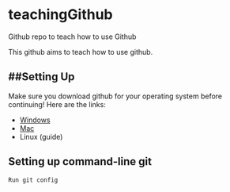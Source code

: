 # teachingGithub
Github repo to teach how to use Github

This github aims to teach how to use github.

##Setting Up
------------
Make sure you download github for your operating system before continuing! Here are the links:

* [Windows](https://windows.github.com/)
* [Mac](https://mac.github.com/)
* Linux (guide)



## Setting up command-line git

	Run git config

	